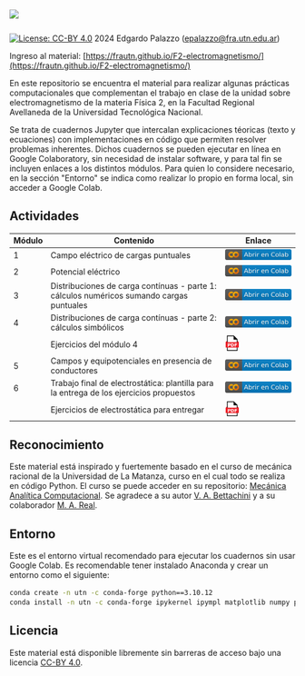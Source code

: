 <h1>
<image src="docs/assets/img/main-title.png"  width="400">
</h1>


<!-- [![Project Status: Active](https://www.repostatus.org/badges/latest/active.svg)](https://www.repostatus.org/#active) -->
[![License: CC-BY 4.0](https://img.shields.io/badge/License-CC--BY%204.0-lightgrey.svg)](https://creativecommons.org/licenses/by/4.0/) 2024 Edgardo Palazzo (epalazzo@fra.utn.edu.ar)
<!-- [![Github All Releases](https://img.shields.io/github/downloads/Edinburgh-Chemistry-Teaching/Data-driven-chemistry/total)]() -->
<!-- [![DOI](https://jose.theoj.org/papers/10.21105/jose.00192/status.svg)](https://doi.org/10.21105/jose.00192) -->

Ingreso al material: [https://frautn.github.io/F2-electromagnetismo/](https://frautn.github.io/F2-electromagnetismo/)  

En este repositorio se encuentra el material para realizar algunas prácticas computacionales que complementan el trabajo en clase de la unidad sobre electromagnetismo de la materia Física 2, en la Facultad Regional Avellaneda de la Universidad Tecnológica Nacional.  

Se trata de cuadernos Jupyter que intercalan explicaciones téoricas (texto y ecuaciones) con implementaciones en código que permiten resolver problemas inherentes. Dichos cuadernos se pueden ejecutar en línea en Google Colaboratory, sin necesidad de instalar software, y para tal fin se incluyen enlaces a los distintos módulos. Para quien lo considere necesario, en la sección "Entorno" se indica como realizar lo propio en forma local, sin acceder a Google Colab.

## Actividades

| Módulo | Contenido                 | Enlace |
|------|---------------------------------|------|
| 1    |  Campo eléctrico de cargas puntuales | [![modulo_1](docs/assets/img/colab-badge-es.svg)](https://colab.research.google.com/github/frautn/F2-electromagnetismo/blob/main/modulos/em01_campo_electrico.ipynb) |
| 2    | Potencial eléctrico |[![modulo_2](docs/assets/img/colab-badge-es.svg)](https://colab.research.google.com/github/frautn/F2-electromagnetismo/blob/main/modulos/em02_potencial_electrico.ipynb)|
| 3    | Distribuciones de carga contínuas - parte 1: cálculos numéricos sumando cargas puntuales |[![modulo_3](docs/assets/img/colab-badge-es.svg)](https://colab.research.google.com/github/frautn/F2-electromagnetismo/blob/main/modulos/em03_distribuciones_continuas.ipynb)|
| 4    | Distribuciones de carga contínuas - parte 2: cálculos simbólicos |[![modulo_4](docs/assets/img/colab-badge-es.svg)](https://colab.research.google.com/github/frautn/F2-electromagnetismo/blob/main/modulos/em04_distribuciones_continuas_simbolico_preliminar.ipynb)|
|     | Ejercicios del módulo 4 |[<img src="docs/assets/img/Icon_pdf_file.svg" alt="pdf_icon" width="25"/>]()|
| 5   | Campos y equipotenciales en presencia de conductores |[![modulo_5](docs/assets/img/colab-badge-es.svg)](https://colab.research.google.com/github/frautn/F2-electromagnetismo/blob/main/modulos/em05_conductores.ipynb)|
| 6   | Trabajo final de electrostática: plantilla para la entrega de los ejercicios propuestos |[![modulo_6](docs/assets/img/colab-badge-es.svg)](https://colab.research.google.com/github/frautn/F2-electromagnetismo/blob/main/modulos/em06_trabajo_final.ipynb)|
|     | Ejercicios de electrostática para entregar |[<img src="docs/assets/img/Icon_pdf_file.svg" alt="pdf_icon" width="25"/>]()|


<!-- 
## Reconocimientos

A los autores del curso Mecánica. -->


<!-- ### Telling us about how you are using the resource
If you just want to tell us how you have been using the resource just send us an email or raise an issue pointing to your work.  -->

<!-- ## Reutilizando este material para otro curso

The easiest way is by cloning the material and adapting it to your needs. This can be just using some partial material or expanding on the existing material. The best way to do this is by either [cloning](https://docs.github.com/en/repositories/creating-and-managing-repositories/cloning-a-repository) the repo and building up on it, or using the current repository as a [template repository](https://docs.github.com/en/repositories/creating-and-managing-repositories/creating-a-repository-from-a-template) for your own or your organisations GitHub account, for more details see the [overview](overview.md) document.  -->

<!-- 
## Dependencies and Installation

This project uses the Python programming language, and requires Python >= 3.9.

Units will require different packages from the scientific Python ecosystem. The easiest way to install dependencies is using the Anaconda distribution, otherwise the [requirements.txt](requirements.txt) file also summarises the needed packages. 

Units are written and available as [Jupyter Notebooks](https://jupyter.org/). If you just want to get started with the Units use the links to the CoLab notebooks provided. Otherwise you can follow these steps to get your local environment setup:

1. Get your anaconda distribution setup. See [here](https://datacarpentry.org/2016-05-29-PyCon/install.html) for detailed instructions.
2. Open a terminal or anaconda promt.
2. Create an environment using the following command
	
	```
	conda create -n ddc python=3.9
	```
	
3. Activate the environment and install the required packages into it:
	
	``` 
	conda activate ddc
	conda install jupyter pandas scipy nglview==3.0.3 ipywidgets==7.6.0 pint mendeleev vpython matplotlib jupyter-server==1.23.6
	```
	
4. Now you can start your Jupyter notebooks as:
	
	```
	jupyter notebook Unit_01/Unit_01_problem_solving_I.ipynb
	``` -->


<!-- ## Reference

Paper v. 1.0.1 -->

<!-- ## Further resources

- [CCPBioSim Training Material](https://github.com/CCPBioSim)
- [A computational chemistry Python book developped at Bath University](https://pythoninchemistry.org/ch40208/introduction/about_this_book.html)
- [MolSSi training Material](http://education.molssi.org)
- [Software Carpentries introduction to Python and Data](https://software-carpentry.org/lessons/) -->

## Reconocimiento

Este material está inspirado y fuertemente basado en el curso de mecánica racional de la Universidad de La Matanza, curso en el cual todo se realiza en código Python. El curso se puede acceder en su repositorio: [Mecánica Analítica Computacional](https://github.com/unlam/MecanicaAnaliticaComputacional). Se agradece a su autor [V. A. Bettachini](https://github.com/bettachini) y a su colaborador [M. A. Real](https://github.com/realmariano).

## Entorno

Este es el entorno virtual recomendado para ejecutar los cuadernos sin usar Google Colab. Es recomendable tener instalado Anaconda y crear un entorno como el siguiente:

```bash
conda create -n utn -c conda-forge python==3.10.12
conda install -n utn -c conda-forge ipykernel ipympl matplotlib numpy pandas scikit-image sympy
```

## Licencia

Este material está disponible libremente sin barreras de acceso bajo una licencia [CC-BY 4.0](https://creativecommons.org/licenses/by/4.0/).
